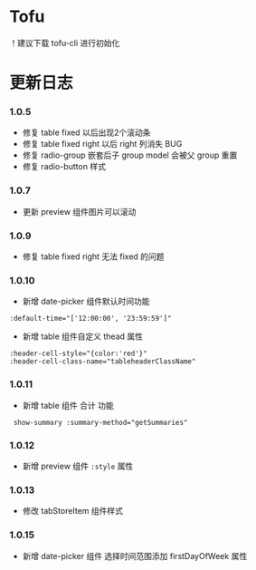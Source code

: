 # Tofu

！建议下载 tofu-cli 进行初始化

# 更新日志

### 1.0.5
* 修复 table fixed 以后出现2个滚动条
* 修复 table fixed right 以后 right 列消失 BUG
* 修复 radio-group 嵌套后子 group model 会被父 group 重置
* 修复 radio-button 样式

### 1.0.7
* 更新 preview 组件图片可以滚动

### 1.0.9
* 修复 table fixed right 无法 fixed 的问题

### 1.0.10
* 新增 date-picker 组件默认时间功能
```
:default-time="['12:00:00', '23:59:59']"
```
* 新增 table 组件自定义 thead 属性
```
:header-cell-style="{color:'red'}"
:header-cell-class-name="tableheaderClassName"
```
### 1.0.11
* 新增 table 组件 合计 功能
```
 show-summary :summary-method="getSummaries"
```

### 1.0.12
* 新增 preview 组件 `:style` 属性

### 1.0.13
* 修改 tabStoreItem 组件样式

### 1.0.15
* 新增 date-picker 组件 选择时间范围添加 firstDayOfWeek 属性